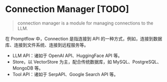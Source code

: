 # Connection Manager [TODO]

> connection manager is a module for managing connections to the LLM.

在 Promptflow 中，Connection 是指连接到 API 的一种方式，例如，连接到数据库、连接到文件系统、连接到远程服务等。

- LLM API：诸如于 OpenAI API、HuggingFace API 等。
- Store，以 VectorStore 为主，配合传统数据库，如 MySQL、PostgreSQL、MongoDB 等。
- Tool API：诸如于 SerpAPI、Google Search API 等。
